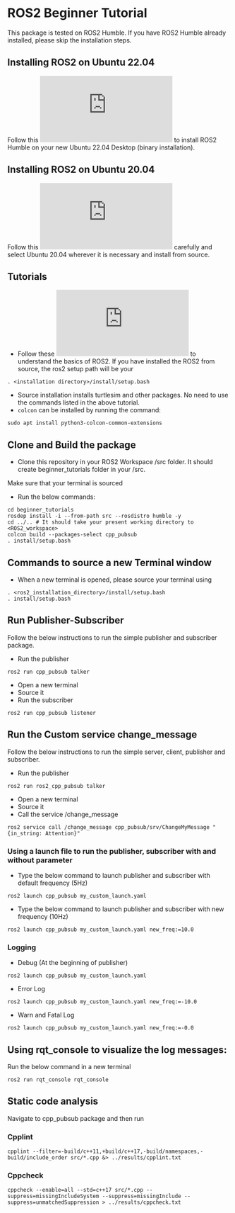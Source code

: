 # ROS2 Beginner Tutorial
This package is tested on ROS2 Humble. If you have ROS2 Humble already installed, please skip the installation steps.
## Installing ROS2 on Ubuntu 22.04
Follow this ![link](http://docs.ros.org/en/humble/Installation/Alternatives/Ubuntu-Install-Binary.html) to install ROS2 Humble on your new Ubuntu 22.04 Desktop (binary installation).
## Installing ROS2 on Ubuntu 20.04
Follow this ![link](http://docs.ros.org/en/humble/Installation/Alternatives/Ubuntu-Development-Setup.html) carefully and select Ubuntu 20.04 wherever it is necessary and install from source.
## Tutorials
- Follow these ![tutorial](http://docs.ros.org/en/humble/Tutorials.html) to understand the basics of ROS2. If you have installed the ROS2 from source, the ros2 setup path will be your 
```
. <installation directory>/install/setup.bash
```
- Source installation installs turtlesim and other packages. No need to use the commands listed in the above tutorial. 
- `colcon` can be installed by running the command:
```
sudo apt install python3-colcon-common-extensions
```

## Clone and Build the package
- Clone this repository in your ROS2 Workspace /src folder. It should create beginner_tutorials folder in your /src.

Make sure that your terminal is sourced
- Run the below commands:
```
cd beginner_tutorials
rosdep install -i --from-path src --rosdistro humble -y
cd ../.. # It should take your present working directory to <ROS2_workspace>
colcon build --packages-select cpp_pubsub
. install/setup.bash
```

## Commands to source a new Terminal window
- When a new terminal is opened, please source your terminal using
```
. <ros2_installation_directory>/install/setup.bash
. install/setup.bash
```

## Run Publisher-Subscriber
Follow the below instructions to run the simple publisher and subscriber package.
- Run the publisher
```
ros2 run cpp_pubsub talker
```
- Open a new terminal
- Source it
- Run the subscriber
```
ros2 run cpp_pubsub listener
```

## Run the Custom service change_message
Follow the below instructions to run the simple server, client, publisher and subscriber.
- Run the publisher
```
ros2 run ros2_cpp_pubsub talker
```
- Open a new terminal
- Source it
- Call the service /change_message
```
ros2 service call /change_message cpp_pubsub/srv/ChangeMyMessage "{in_string: Attention}"
```
### Using a launch file to run the publisher, subscriber with and without parameter
- Type the below command to launch publisher and subscriber with default frequency (5Hz)
```
ros2 launch cpp_pubsub my_custom_launch.yaml
```
- Type the below command to launch publisher and subscriber with new frequency (10Hz)
```
ros2 launch cpp_pubsub my_custom_launch.yaml new_freq:=10.0
```

### Logging
- Debug (At the beginning of publisher)
```
ros2 launch cpp_pubsub my_custom_launch.yaml
```
- Error Log
```
ros2 launch cpp_pubsub my_custom_launch.yaml new_freq:=-10.0
```
- Warn and Fatal Log
```
ros2 launch cpp_pubsub my_custom_launch.yaml new_freq:=-0.0
```

## Using rqt_console to visualize the log messages:
Run the below command in a new terminal
```
ros2 run rqt_console rqt_console
```

## Static code analysis
Navigate to cpp_pubsub package and then run

### Cpplint
```
cpplint --filter=-build/c++11,+build/c++17,-build/namespaces,-build/include_order src/*.cpp &> ../results/cpplint.txt
```
### Cppcheck
```
cppcheck --enable=all --std=c++17 src/*.cpp --suppress=missingIncludeSystem --suppress=missingInclude --suppress=unmatchedSuppression > ../results/cppcheck.txt
